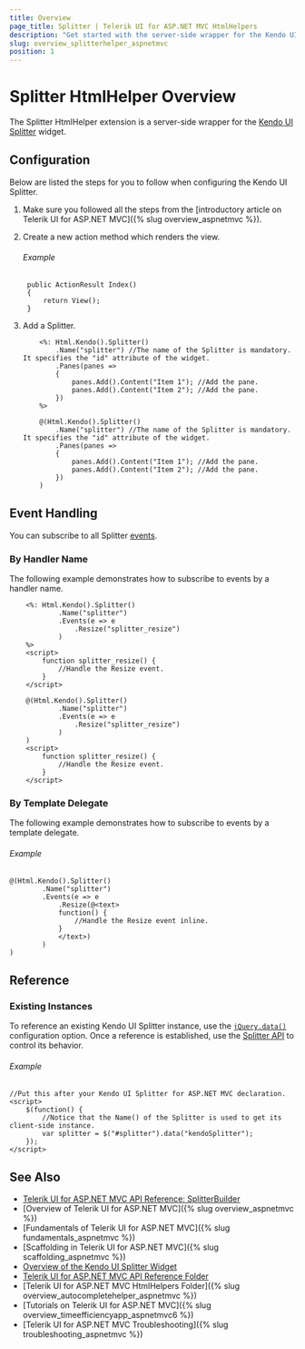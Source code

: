 ```yaml
---
title: Overview
page_title: Splitter | Telerik UI for ASP.NET MVC HtmlHelpers
description: "Get started with the server-side wrapper for the Kendo UI Splitter widget for ASP.NET MVC."
slug: overview_splitterhelper_aspnetmvc
position: 1
---
```


# Splitter HtmlHelper Overview

The Splitter HtmlHelper extension is a server-side wrapper for the [Kendo UI Splitter](https://demos.telerik.com/kendo-ui/splitter/index) widget.

## Configuration

Below are listed the steps for you to follow when configuring the Kendo UI Splitter.

1. Make sure you followed all the steps from the [introductory article on Telerik UI for ASP.NET MVC]({% slug overview_aspnetmvc %}).

1. Create a new action method which renders the view.

    ###### Example

        public ActionResult Index()
        {
            return View();
        }

1. Add a Splitter.

    ```ASPX
        <%: Html.Kendo().Splitter()
            .Name("splitter") //The name of the Splitter is mandatory. It specifies the "id" attribute of the widget.
            .Panes(panes =>
            {
                panes.Add().Content("Item 1"); //Add the pane.
                panes.Add().Content("Item 2"); //Add the pane.
            })
        %>
    ```
    ```Razor
        @(Html.Kendo().Splitter()
            .Name("splitter") //The name of the Splitter is mandatory. It specifies the "id" attribute of the widget.
            .Panes(panes =>
            {
                panes.Add().Content("Item 1"); //Add the pane.
                panes.Add().Content("Item 2"); //Add the pane.
            })
        )
    ```

## Event Handling

You can subscribe to all Splitter [events](http://docs.telerik.com/kendo-ui/api/javascript/ui/splitter#events).

### By Handler Name

The following example demonstrates how to subscribe to events by a handler name.

```ASPX
    <%: Html.Kendo().Splitter()
            .Name("splitter")
            .Events(e => e
                .Resize("splitter_resize")
            )
    %>
    <script>
        function splitter_resize() {
            //Handle the Resize event.
        }
    </script>
```
```Razor
    @(Html.Kendo().Splitter()
            .Name("splitter")
            .Events(e => e
                .Resize("splitter_resize")
            )
    )
    <script>
        function splitter_resize() {
            //Handle the Resize event.
        }
    </script>
```

### By Template Delegate

The following example demonstrates how to subscribe to events by a template delegate.

###### Example

    @(Html.Kendo().Splitter()
            .Name("splitter")
            .Events(e => e
                .Resize(@<text>
                function() {
                    //Handle the Resize event inline.
                }
                </text>)
            )
    )

## Reference

### Existing Instances

To reference an existing Kendo UI Splitter instance, use the [`jQuery.data()`](http://api.jquery.com/jQuery.data/) configuration option. Once a reference is established, use the [Splitter API](http://docs.telerik.com/kendo-ui/api/javascript/ui/splitter#methods) to control its behavior.

###### Example

    //Put this after your Kendo UI Splitter for ASP.NET MVC declaration.
    <script>
        $(function() {
            //Notice that the Name() of the Splitter is used to get its client-side instance.
            var splitter = $("#splitter").data("kendoSplitter");
        });
    </script>

## See Also

* [Telerik UI for ASP.NET MVC API Reference: SplitterBuilder](/api/Kendo.Mvc.UI.Fluent/SplitterBuilder)
* [Overview of Telerik UI for ASP.NET MVC]({% slug overview_aspnetmvc %})
* [Fundamentals of Telerik UI for ASP.NET MVC]({% slug fundamentals_aspnetmvc %})
* [Scaffolding in Telerik UI for ASP.NET MVC]({% slug scaffolding_aspnetmvc %})
* [Overview of the Kendo UI Splitter Widget](http://docs.telerik.com/kendo-ui/controls/layout/splitter/overview)
* [Telerik UI for ASP.NET MVC API Reference Folder](http://docs.telerik.com/aspnet-mvc/api/Kendo.Mvc/AggregateFunction)
* [Telerik UI for ASP.NET MVC HtmlHelpers Folder]({% slug overview_autocompletehelper_aspnetmvc %})
* [Tutorials on Telerik UI for ASP.NET MVC]({% slug overview_timeefficiencyapp_aspnetmvc6 %})
* [Telerik UI for ASP.NET MVC Troubleshooting]({% slug troubleshooting_aspnetmvc %})
